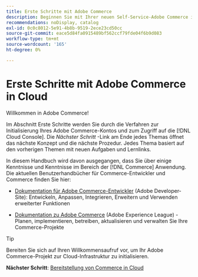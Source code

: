 ```yaml
---
title: Erste Schritte mit Adobe Commerce
description: Beginnen Sie mit Ihrer neuen Self-Service-Adobe Commerce in der Cloud-Infrastruktur und erfahren Sie, wie Sie in Minutenschnelle einen Adobe Commerce-Store erstellen und bereitstellen.
recommendations: noDisplay, catalog
exl-id: 0c0c8012-5e91-4b8b-9519-2ece23cd50cc
source-git-commit: eace5d84fa0915489bf562ccf79fde04f6b9d083
workflow-type: tm+mt
source-wordcount: '165'
ht-degree: 0%

---
```


# Erste Schritte mit Adobe Commerce in Cloud

Willkommen in Adobe Commerce!

Im Abschnitt Erste Schritte werden Sie durch die Verfahren zur Initialisierung Ihres Adobe Commerce-Kontos und zum Zugriff auf die [!DNL Cloud Console]. Die _Nächster Schritt_ -Link am Ende jedes Themas öffnet das nächste Konzept und die nächste Prozedur. Jedes Thema basiert auf den vorherigen Themen mit neuen Aufgaben und Lernlinks.

In diesem Handbuch wird davon ausgegangen, dass Sie über einige Kenntnisse und Kenntnisse im Bereich der [!DNL Commerce] Anwendung. Die aktuellen Benutzerhandbücher für Commerce-Entwickler und Commerce finden Sie hier:

- [Dokumentation für Adobe Commerce-Entwickler](https://developer.adobe.com/commerce/docs/) (Adobe Developer-Site): Entwickeln, Anpassen, Integrieren, Erweitern und Verwenden erweiterter Funktionen

- [Dokumentation zu Adobe Commerce](https://experienceleague.adobe.com/docs/commerce.html) (Adobe Experience League) - Planen, implementieren, betreiben, aktualisieren und verwalten Sie Ihre Commerce-Projekte

>[!TIP]
>
>Bereiten Sie sich auf Ihren Willkommensaufruf vor, um Ihr Adobe Commerce-Projekt zur Cloud-Infrastruktur zu initialisieren.
>
>**Nächster Schritt**: [Bereitstellung von Commerce in Cloud](new-project.md)
